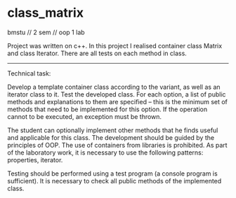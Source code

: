 # class_matrix
bmstu // 2 sem // oop 1 lab

Project was written on c++.
In this project I realised container class Matrix and class Iterator. 
There are all tests on each method in class.

--------------


Techniсal task:

Develop a template container class according to the variant, as well as an iterator class to it. 
Test the developed class. 
For each option, a list of public methods and explanations to them are specified – this is the minimum set of methods that need to be implemented for this option. 
If the operation cannot to be executed, an exception must be thrown.

The student can optionally implement other methods that he finds useful and applicable for this class.
The development should be guided by the principles of OOP. 
The use of containers from libraries is prohibited. 
As part of the laboratory work, it is necessary to use the following patterns: properties, iterator.

Testing should be performed using a test program (a console program is sufficient). 
It is necessary to check all public methods of the implemented class.
